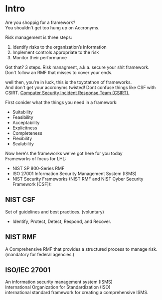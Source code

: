 


# Intro 
Are you shoppig for a framework? \
You shouldn't get too hung up on Accronyms.

Risk management is three steps:
1.   Identify risks to the organization’s information 
2.   Implement controls appropriate to the risk
3.   Monitor their performance 

Got that? 3 steps. Risk managment, a.k.a. secure your shit framework. \
Don't follow an RMF that misses to cover your ends.

well then, you're in luck, this is the toyotathon of frameworks. \
And don't get your accronyms twisted! Dont confuse things like CSF with CSIRT. [Computer Security Incident Response Team (CSIRT).](https://secureglobal.de/the-csirt-methodology)

First conider what the things you need in a framework:
- Suitability
- Feasibility
- Acceptability
- Explicitness
- Completeness
- Flexibility
- Scalability

Now here's the frameworks we've got here for you today \
Frameworks of focus for LHL:
- NIST SP 800-Series RMF
- ISO 27001 Information Security Management System (ISMS)
- NIST Security Frameworks (NIST RMF and NIST Cyber Security Framework [CSF]):

## NIST CSF 
Set of guidelines and best practices. (voluntary)
-  Identify, Protect, Detect, Respond, and Recover.

## NIST RMF
A Comprehensive RMF that provides a structured process to manage risk. (mandatory for federal agencies.)
## ISO/IEC 27001
An information security management system (ISMS) \
International Organization for Standardization (ISO) \
international standard framework for creating a comprehensive ISMS.













